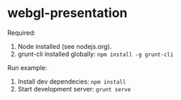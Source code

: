 webgl-presentation
==================

Required:
1. Node installed (see nodejs.org).
2. grunt-cli installed globally: ```npm install -g grunt-cli```

Run example:
1. Install dev dependecies: ```npm install```
2. Start development server: ```grunt serve```

